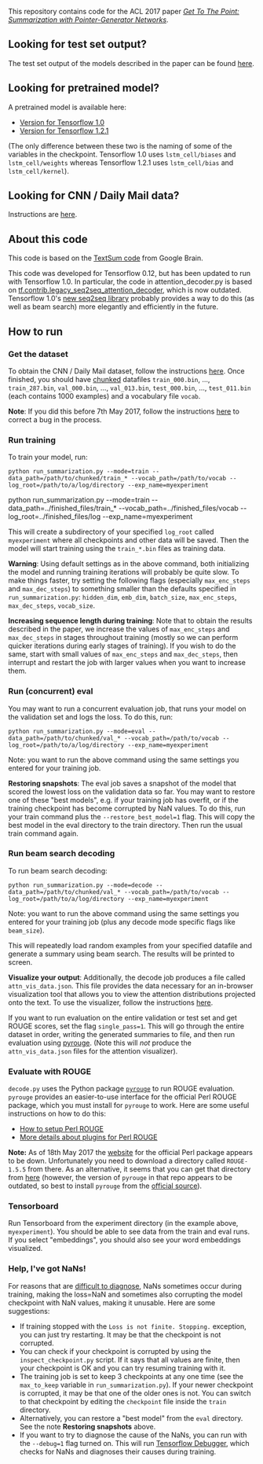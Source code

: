 This repository contains code for the ACL 2017 paper *[Get To The Point: Summarization with Pointer-Generator Networks](https://arxiv.org/abs/1704.04368)*. 

## Looking for test set output?
The test set output of the models described in the paper can be found [here](https://drive.google.com/file/d/0B7pQmm-OfDv7MEtMVU5sOHc5LTg/view?usp=sharing).

## Looking for pretrained model?
A pretrained model is available here:
* [Version for Tensorflow 1.0](https://drive.google.com/file/d/0B7pQmm-OfDv7SHFadHR4RllfR1E/view?usp=sharing)
* [Version for Tensorflow 1.2.1](https://drive.google.com/file/d/0B7pQmm-OfDv7ZUhHZm9ZWEZidDg/view?usp=sharing)

(The only difference between these two is the naming of some of the variables in the checkpoint. Tensorflow 1.0 uses `lstm_cell/biases` and `lstm_cell/weights` whereas Tensorflow 1.2.1 uses `lstm_cell/bias` and `lstm_cell/kernel`).

## Looking for CNN / Daily Mail data?
Instructions are [here](https://github.com/abisee/cnn-dailymail).

## About this code
This code is based on the [TextSum code](https://github.com/tensorflow/models/tree/master/textsum) from Google Brain.

This code was developed for Tensorflow 0.12, but has been updated to run with Tensorflow 1.0.
In particular, the code in attention_decoder.py is based on [tf.contrib.legacy_seq2seq_attention_decoder](https://www.tensorflow.org/api_docs/python/tf/contrib/legacy_seq2seq/attention_decoder), which is now outdated.
Tensorflow 1.0's [new seq2seq library](https://www.tensorflow.org/api_guides/python/contrib.seq2seq#Attention) probably provides a way to do this (as well as beam search) more elegantly and efficiently in the future.

## How to run

### Get the dataset
To obtain the CNN / Daily Mail dataset, follow the instructions [here](https://github.com/abisee/cnn-dailymail). Once finished, you should have [chunked](https://github.com/abisee/cnn-dailymail/issues/3) datafiles `train_000.bin`, ..., `train_287.bin`, `val_000.bin`, ..., `val_013.bin`, `test_000.bin`, ..., `test_011.bin` (each contains 1000 examples) and a vocabulary file `vocab`.

**Note**: If you did this before 7th May 2017, follow the instructions [here](https://github.com/abisee/cnn-dailymail/issues/2) to correct a bug in the process.

### Run training
To train your model, run:

```
python run_summarization.py --mode=train --data_path=/path/to/chunked/train_* --vocab_path=/path/to/vocab --log_root=/path/to/a/log/directory --exp_name=myexperiment
```
python run_summarization.py --mode=train --data_path=../finished_files/train_* --vocab_path=../finished_files/vocab --log_root=../finished_files/log --exp_name=myexperiment


This will create a subdirectory of your specified `log_root` called `myexperiment` where all checkpoints and other data will be saved. Then the model will start training using the `train_*.bin` files as training data.

**Warning**: Using default settings as in the above command, both initializing the model and running training iterations will probably be quite slow. To make things faster, try setting the following flags (especially `max_enc_steps` and `max_dec_steps`) to something smaller than the defaults specified in `run_summarization.py`: `hidden_dim`, `emb_dim`, `batch_size`, `max_enc_steps`, `max_dec_steps`, `vocab_size`. 

**Increasing sequence length during training**: Note that to obtain the results described in the paper, we increase the values of `max_enc_steps` and `max_dec_steps` in stages throughout training (mostly so we can perform quicker iterations during early stages of training). If you wish to do the same, start with small values of `max_enc_steps` and `max_dec_steps`, then interrupt and restart the job with larger values when you want to increase them.

### Run (concurrent) eval
You may want to run a concurrent evaluation job, that runs your model on the validation set and logs the loss. To do this, run:

```
python run_summarization.py --mode=eval --data_path=/path/to/chunked/val_* --vocab_path=/path/to/vocab --log_root=/path/to/a/log/directory --exp_name=myexperiment
```

Note: you want to run the above command using the same settings you entered for your training job.

**Restoring snapshots**: The eval job saves a snapshot of the model that scored the lowest loss on the validation data so far. You may want to restore one of these "best models", e.g. if your training job has overfit, or if the training checkpoint has become corrupted by NaN values. To do this, run your train command plus the `--restore_best_model=1` flag. This will copy the best model in the eval directory to the train directory. Then run the usual train command again.

### Run beam search decoding
To run beam search decoding:

```
python run_summarization.py --mode=decode --data_path=/path/to/chunked/val_* --vocab_path=/path/to/vocab --log_root=/path/to/a/log/directory --exp_name=myexperiment
```

Note: you want to run the above command using the same settings you entered for your training job (plus any decode mode specific flags like `beam_size`).

This will repeatedly load random examples from your specified datafile and generate a summary using beam search. The results will be printed to screen.

**Visualize your output**: Additionally, the decode job produces a file called `attn_vis_data.json`. This file provides the data necessary for an in-browser visualization tool that allows you to view the attention distributions projected onto the text. To use the visualizer, follow the instructions [here](https://github.com/abisee/attn_vis).

If you want to run evaluation on the entire validation or test set and get ROUGE scores, set the flag `single_pass=1`. This will go through the entire dataset in order, writing the generated summaries to file, and then run evaluation using [pyrouge](https://pypi.python.org/pypi/pyrouge). (Note this will *not* produce the `attn_vis_data.json` files for the attention visualizer).

### Evaluate with ROUGE
`decode.py` uses the Python package [`pyrouge`](https://pypi.python.org/pypi/pyrouge) to run ROUGE evaluation. `pyrouge` provides an easier-to-use interface for the official Perl ROUGE package, which you must install for `pyrouge` to work. Here are some useful instructions on how to do this:
* [How to setup Perl ROUGE](http://kavita-ganesan.com/rouge-howto)
* [More details about plugins for Perl ROUGE](http://www.summarizerman.com/post/42675198985/figuring-out-rouge)

**Note:** As of 18th May 2017 the [website](http://berouge.com/) for the official Perl package appears to be down. Unfortunately you need to download a directory called `ROUGE-1.5.5` from there. As an alternative, it seems that you can get that directory from [here](https://github.com/andersjo/pyrouge) (however, the version of `pyrouge` in that repo appears to be outdated, so best to install `pyrouge` from the [official source](https://pypi.python.org/pypi/pyrouge)).

### Tensorboard
Run Tensorboard from the experiment directory (in the example above, `myexperiment`). You should be able to see data from the train and eval runs. If you select "embeddings", you should also see your word embeddings visualized.

### Help, I've got NaNs!
For reasons that are [difficult to diagnose](https://github.com/abisee/pointer-generator/issues/4), NaNs sometimes occur during training, making the loss=NaN and sometimes also corrupting the model checkpoint with NaN values, making it unusable. Here are some suggestions:

* If training stopped with the `Loss is not finite. Stopping.` exception, you can just try restarting. It may be that the checkpoint is not corrupted.
* You can check if your checkpoint is corrupted by using the `inspect_checkpoint.py` script. If it says that all values are finite, then your checkpoint is OK and you can try resuming training with it.
* The training job is set to keep 3 checkpoints at any one time (see the `max_to_keep` variable in `run_summarization.py`). If your newer checkpoint is corrupted, it may be that one of the older ones is not. You can switch to that checkpoint by editing the `checkpoint` file inside the `train` directory.
* Alternatively, you can restore a "best model" from the `eval` directory. See the note **Restoring snapshots** above.
* If you want to try to diagnose the cause of the NaNs, you can run with the `--debug=1` flag turned on. This will run [Tensorflow Debugger](https://www.tensorflow.org/versions/master/programmers_guide/debugger), which checks for NaNs and diagnoses their causes during training.
